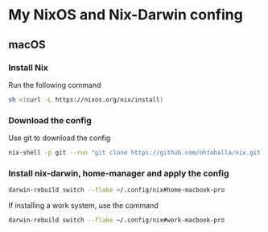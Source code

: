 # My NixOS and Nix-Darwin confing

## macOS

### Install Nix

Run the following command

```bash
sh <(curl -L https://nixos.org/nix/install)
```

### Download the config

Use git to download the config

```bash
nix-shell -p git --run "git clone https://github.com/ohtohalla/nix.git ~/.config/nix"
```

### Install nix-darwin, home-manager and apply the config

```bash
darwin-rebuild switch --flake ~/.config/nix#home-macbook-pro
```

If installing a work system, use the command 

```bash
darwin-rebuild switch --flake ~/.config/nix#work-macbook-pro
```

